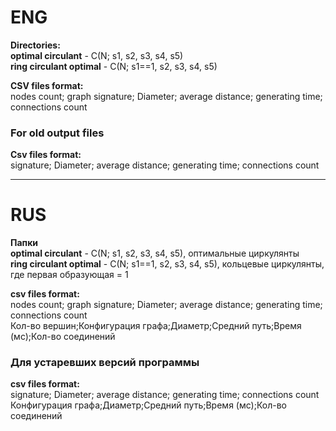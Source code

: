 # ENG
**Directories:**   
**optimal circulant** - C(N; s1, s2, s3, s4, s5)       
**ring circulant optimal** - C(N; s1==1, s2, s3, s4, s5)  

**CSV files format:**   
nodes count; graph signature; Diameter; average distance; generating time; connections count    
### For old output files   
**Csv files format:**   
signature; Diameter; average distance; generating time; connections count  
***
# RUS
**Папки**    
**optimal circulant** - C(N; s1, s2, s3, s4, s5), оптимальные циркулянты       
**ring circulant optimal** - C(N; s1==1, s2, s3, s4, s5), кольцевые циркулянты, где первая образующая = 1  

**csv files format:**   
nodes count; graph signature; Diameter; average distance; generating time; connections count    
Кол-во вершин;Конфигурация графа;Диаметр;Средний путь;Время (мс);Кол-во соединений    
### Для устаревших версий программы    
**csv files format:**   
  signature; Diameter; average distance; generating time; connections count   
  Конфигурация графа;Диаметр;Средний путь;Время (мс);Кол-во соединений 
